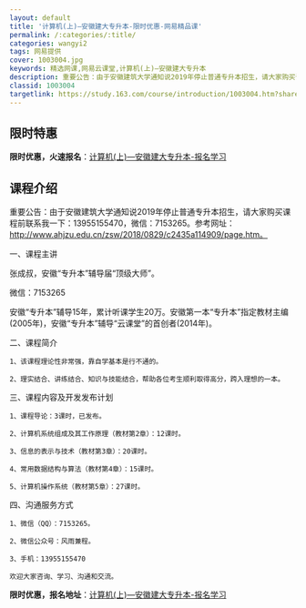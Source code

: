 ```yaml
---
layout: default
title: '计算机(上)—安徽建大专升本-限时优惠-网易精品课'
permalink: /:categories/:title/
categories: wangyi2
tags: 网易提供
cover: 1003004.jpg
keywords: 精选网课,网易云课堂,计算机(上)—安徽建大专升本
description: 重要公告：由于安徽建筑大学通知说2019年停止普通专升本招生，请大家购买课程前联系我一下：13955155470，微信：
classid: 1003004
targetlink: https://study.163.com/course/introduction/1003004.htm?share=1&shareId=1025206652&utm_campaign=share&utm_medium=iphoneShare&utm_source=&utm_u=1025206652
---
```


## 限时特惠

**限时优惠，火速报名**：[计算机(上)—安徽建大专升本-报名学习](https://study.163.com/course/introduction/1003004.htm?share=1&shareId=1025206652&utm_campaign=share&utm_medium=iphoneShare&utm_source=&utm_u=1025206652)

## 课程介绍

重要公告：由于安徽建筑大学通知说2019年停止普通专升本招生，请大家购买课程前联系我一下：13955155470，微信：7153265。参考网址：http://www.ahjzu.edu.cn/zsw/2018/0829/c2435a114909/page.htm。

一、课程主讲

  张成叔，安徽“专升本”辅导届“顶级大师”。

  微信：7153265

  安徽“专升本”辅导15年，累计听课学生20万。安徽第一本“专升本”指定教材主编(2005年)，安徽“专升本”辅导“云课堂”的首创者(2014年)。

二、课程简介

    1、该课程理论性非常强，靠自学基本是行不通的。

    2、理实结合、讲练结合、知识与技能结合，帮助各位考生顺利取得高分，跨入理想的一本。

三、课程内容及开发发布计划

    1、课程导论：3课时，已发布。

    2、计算机系统组成及其工作原理（教材第2章）：12课时。

    3、信息的表示与技术（教材第3章）：20课时。

    4、常用数据结构与算法（教材第4章）：15课时。

    5、计算机操作系统（教材第5章）：27课时。

四、沟通服务方式

    1、微信（QQ）：7153265。

    2、微信公众号：风雨兼程。

    3、手机：13955155470

    欢迎大家咨询、学习、沟通和交流。

**限时优惠，报名地址**：[计算机(上)—安徽建大专升本-报名学习](https://study.163.com/course/introduction/1003004.htm?share=1&shareId=1025206652&utm_campaign=share&utm_medium=iphoneShare&utm_source=&utm_u=1025206652)

